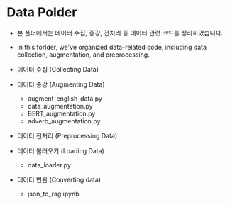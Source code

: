 # Data Polder
- 본 폴더에서는 데이터 수집, 증강, 전처리 등 데이터 관련 코드를 정리하였습니다.
- In this forlder, we've organized data-related code, including data collection, augmentation, and preprocessing.

- 데이터 수집 (Collecting Data)

- 데이터 증강 (Augmenting Data)
  - augment_english_data.py
  - data_augmentation.py
  - BERT_augmentation.py
  - adverb_augmentation.py

- 데이터 전처리 (Preprocessing Data)

- 데이터 불러오기 (Loading Data)
  - data_loader.py

- 데이터 변환 (Converting data)
  - json_to_rag.ipynb

